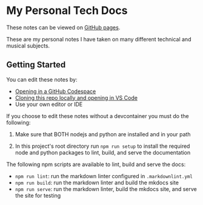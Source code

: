 # My Personal Tech Docs

These notes can be viewed on [GitHub pages](https://jcouball.github.io/notes/).

These are my personal notes I have taken on many different technical and musical
subjects.

## Getting Started

You can edit these notes by:
* [Opening in a GitHub Codespace](https://codespaces.new/jcouball/notes)
* [Cloning this repo locally and opening in VS
  Code](vscode://vscode.git/clone?url=https://github.com/jcouball/notes)
* Use your own editor or IDE

If you choose to edit these notes without a devcontainer you must do the following:

1. Make sure that BOTH nodejs and python are installed and in your path

2. In this project's root directory run `npm run setup` to install the required node
and python packages to lint, build, and serve the documentation

The following npm scripts are available to lint, build and serve the docs:
* `npm run lint`: run the markdown linter configured in `.markdownlint.yml`
* `npm run build`: run the markdown linter and build the mkdocs site
* `npm run serve`: run the markdown linter, build the mkdocs site, and serve the site
  for testing
